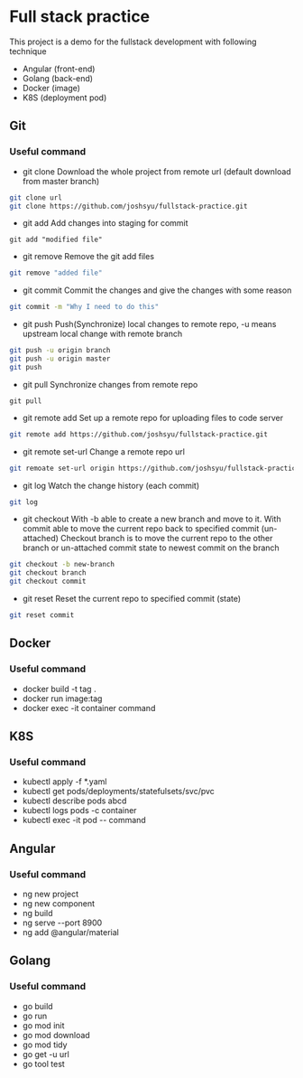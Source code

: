 # Full stack practice
This project is a demo for the fullstack development with following technique
- Angular (front-end)
- Golang (back-end)
- Docker (image)
- K8S (deployment pod)

## Git

### Useful command
- git clone
Download the whole project from remote url (default download from master branch)
```bash
git clone url
git clone https://github.com/joshsyu/fullstack-practice.git
```
- git add
Add changes into staging for commit
```
git add "modified file"
```
- git remove
Remove the git add files
```bash
git remove "added file"
```
- git commit
Commit the changes and give the changes with some reason
```bash
git commit -m "Why I need to do this"
```
- git push
Push(Synchronize) local changes to remote repo, -u means upstream local change with remote branch
```bash
git push -u origin branch
git push -u origin master
git push
```
- git pull
Synchronize changes from remote repo
```
git pull
```
- git remote add
Set up a remote repo for uploading files to code server
```bash
git remote add https://github.com/joshsyu/fullstack-practice.git
```
- git remote set-url
Change a remote repo url
```bash
git remoate set-url origin https://github.com/joshsyu/fullstack-practice.git
```
- git log
Watch the change history (each commit)
```bash
git log
```
- git checkout
With -b able to create a new branch and move to it.
With commit able to move the current repo back to specified commit (un-attached)
Checkout branch is to move the current repo to the other branch or un-attached commit state to newest commit on the branch
```bash
git checkout -b new-branch
git checkout branch
git checkout commit
```
- git reset
Reset the current repo to specified commit (state)
```bash
git reset commit
```
## Docker
### Useful command
- docker build -t tag .
- docker run image:tag
- docker exec -it container command

## K8S
### Useful command
- kubectl apply -f *.yaml
- kubectl get pods/deployments/statefulsets/svc/pvc
- kubectl describe pods abcd
- kubectl logs pods -c container
- kubectl exec -it pod -- command

## Angular
### Useful command
- ng new project
- ng new component
- ng build
- ng serve --port 8900
- ng add @angular/material

## Golang
### Useful command
- go build
- go run
- go mod init
- go mod download
- go mod tidy
- go get -u url
- go tool test